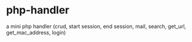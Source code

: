 # php-handler
a mini php handler (crud, start session, end session, mail, search, get_url, get_mac_address, login)

